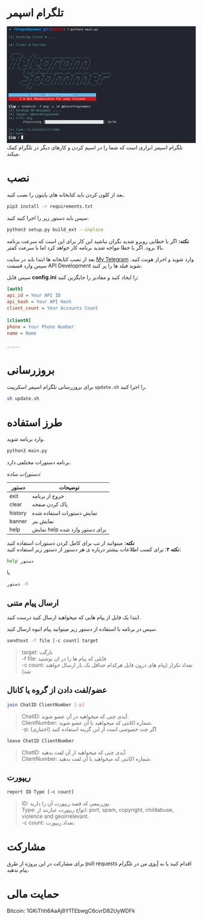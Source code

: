 # تلگرام اسپمر
![Telegram Spammer](preview.png)
تلگرام اسپمر ابزاری است که شما را در اسپم کردن و کارهای دیگر در تلگرام کمک میکند.

# نصب
بعد از کلون کردن باید کتابخانه های پایتون را نصب کنید.

```bash
pip3 install -r requirements.txt
```

سپس باید دستور زیر را اجرا کنید کنید.

```bash
python3 setup.py build_ext --inplace
```

**نکته:** اگر با خطایی روبرو شدید نگران نباشید این کار برای این است که سرعت برنامه بالا برود. اگر با خطا مواجه شدید برنامه کار خواهد کرد اما با سرعت کمتر.

بعد از نصب کتابخانه ها ابتدا باید در سایت [My Telegram](https://my.telegram.org/auth) وارد شوید و احراز هویت کنید.
سپس وارد قسمت API Development شوید فیلد ها را پر کنید.

سپس فایل **config.ini** را ایجاد کنید و مقادیر را جایگزین کنید:

```ini
[auth]
api_id = Your API ID
api_hash = Your API Hash
client_count = Your Accounts Count

[client0]
phone = Your Phone Number
name = Name

.....
```

# بروزرسانی

برای بروزرسانی تلگرام اسپمر اسکریپت `update.sh` را اجرا کنید.

```bash
sh update.sh
```

# طرز استفاده

وارد برنامه شوید.

```bash
python3 main.py
```

برنامه دستورات مختلفی دارد.

*دستورات ساده:*

| دستور | توضیحات                          |
| ------- | ------------------------------ |
| exit    | خروج از برنامه                 |
| clear   | پاک کردن صفحه                  |
| history | نمایش دستورات استفاده شده      |
| banner  | نمایش بنر                      |
| help    | نمایش help برای دستور وارد شده |

**نکته**: میتوانید از تب برای کامل کردن دستورات استفاده کنید  
**نکته ۲**: برای کسب اطلاعات بیشتر درباره ی هر دستور از دستور زیر استفاده کنید:

```bash
help دستور
```
یا
```bash
دستور -h
```

## ارسال پیام متنی

ابتدا یک فایل از پیام هایی که میخواهید ارسال کنید درست کنید.

سپس در برنامه با استفاده از دستور زیر میتوانید پیام انبوه ارسال کنید.

```bash
sendtext -f file [-c count] target
```

> target: تارگت  
> -f file: فایلی که پیام ها را در ان نوشتید  
> -c count: تعداد تکرار (پیام های درون فایل هرکدام حداقل یک بار ارسال خواهند شد)  

## عضو/لفت دادن از گروه یا کانال

```bash
join ChatID ClientNumber [-p]
```

> ChatID: آیدی چتی که میخواهید در آن عضو شوید.  
> ClientNumber: شماره اکانتی که میخواهید با آن عضو شوید.  
> -p: اگر چت خصوصی است از این گزینه استفاده کنید (اختیاری)

```bash
leave ChatID ClientNumber
```

> ChatID: آیدی چتی که میخواهید از‌ آن لفت بدهید.  
> ClientNumber: شماره اکانتی که میخواهید با آن لفت بدهید.

## ریپورت

```bash
report ID Type [-c count]
```

> ID: یوزرنیمی که قصد ریپورت آن را دارید.  
> Type: انواع ریپورت عبارتند از: port, spam, copyright, childabuse, violence and geoirrelevant.  
> -c count: تعداد ریپورت.

# مشارکت
برای مشارکت در این پروژه از طرق pull requests اقدام کنید یا به [آیدی](https://t.me/BraveProgrammer) من در تلگرام پیام بدهید.

# حمایت مالی
Bitcoin: 1GKiThh6AaAj8Y1TEbwgC6cvrD82UyWDFk
